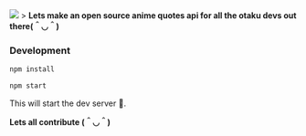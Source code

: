 <img src="https://i.ibb.co/nctydTg/anime-banner.jpg">
> <b>Lets make an open source anime quotes api for all the otaku devs out there(＾◡＾)</b>

### Development

```js
npm install
```

```js
npm start
```

This will start the dev server 🚀.

__Lets all contribute (＾◡＾)__

